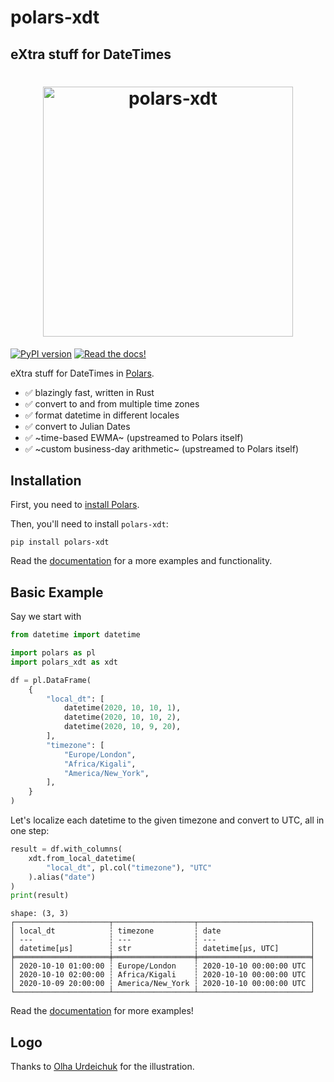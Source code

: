 # polars-xdt

## eXtra stuff for DateTimes

<h1 align="center">
	<img
		width="400"
		alt="polars-xdt"
		src="https://github.com/MarcoGorelli/polars-xdt/assets/33491632/928c68c4-4e71-45a7-bc89-14922c7ce61b">
</h1>

[![PyPI version](https://badge.fury.io/py/polars-xdt.svg)](https://badge.fury.io/py/polars-xdt)
[![Read the docs!](https://img.shields.io/badge/Read%20the%20docs!-coolgreen?style=flat&link=https://marcogorelli.github.io/polars-xdt-docs/)](https://marcogorelli.github.io/polars-xdt-docs/)

eXtra stuff for DateTimes in [Polars](https://www.pola.rs/).

- ✅ blazingly fast, written in Rust
- ✅ convert to and from multiple time zones
- ✅ format datetime in different locales
- ✅ convert to Julian Dates
- ✅ ~time-based EWMA~ (upstreamed to Polars itself)
- ✅ ~custom business-day arithmetic~ (upstreamed to Polars itself)

Installation
------------

First, you need to [install Polars](https://pola-rs.github.io/polars/user-guide/installation/).

Then, you'll need to install `polars-xdt`:
```console
pip install polars-xdt
```

Read the [documentation](https://marcogorelli.github.io/polars-xdt-docs/) for a more examples and functionality.

Basic Example
-------------
Say we start with
```python
from datetime import datetime

import polars as pl
import polars_xdt as xdt

df = pl.DataFrame(
    {
        "local_dt": [
            datetime(2020, 10, 10, 1),
            datetime(2020, 10, 10, 2),
            datetime(2020, 10, 9, 20),
        ],
        "timezone": [
            "Europe/London",
            "Africa/Kigali",
            "America/New_York",
        ],
    }
)
```

Let's localize each datetime to the given timezone and convert to
UTC, all in one step:

```python
result = df.with_columns(
    xdt.from_local_datetime(
        "local_dt", pl.col("timezone"), "UTC"
    ).alias("date")
)
print(result)
```
```
shape: (3, 3)
┌─────────────────────┬──────────────────┬─────────────────────────┐
│ local_dt            ┆ timezone         ┆ date                    │
│ ---                 ┆ ---              ┆ ---                     │
│ datetime[μs]        ┆ str              ┆ datetime[μs, UTC]       │
╞═════════════════════╪══════════════════╪═════════════════════════╡
│ 2020-10-10 01:00:00 ┆ Europe/London    ┆ 2020-10-10 00:00:00 UTC │
│ 2020-10-10 02:00:00 ┆ Africa/Kigali    ┆ 2020-10-10 00:00:00 UTC │
│ 2020-10-09 20:00:00 ┆ America/New_York ┆ 2020-10-10 00:00:00 UTC │
└─────────────────────┴──────────────────┴─────────────────────────┘
```

Read the [documentation](https://marcogorelli.github.io/polars-xdt-docs/) for more examples!

Logo
----

Thanks to [Olha Urdeichuk](https://www.fiverr.com/olhaurdeichuk) for the illustration.
